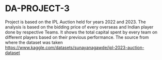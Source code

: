# DA-PROJECT-3
Project is based on the IPL Auction held for years 2022 and 2023.
The analysis is based on the bidding price of every overseas and Indian player done by respective Teams.
It shows the total capital spent by every team on different players based on their previous performance.
The source from where the dataset was taken https://www.kaggle.com/datasets/sunayanagawde/ipl-2023-auction-dataset

